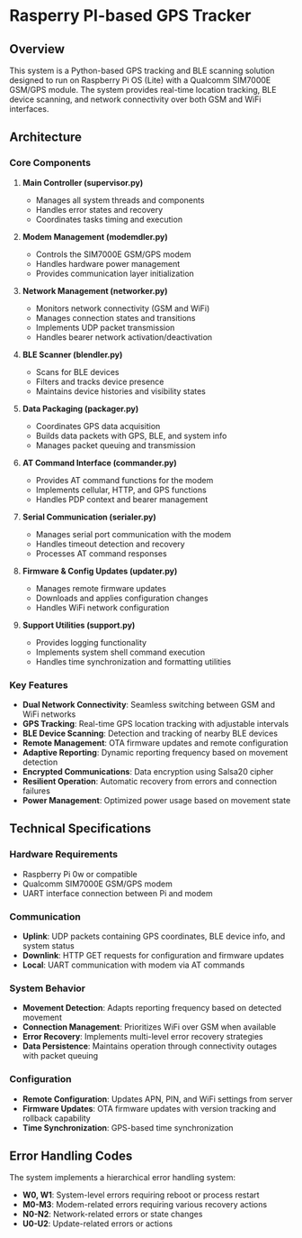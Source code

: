 # Rasperry PI-based GPS Tracker

## Overview
This system is a Python-based GPS tracking and BLE scanning solution designed to run on Raspberry Pi OS (Lite) with a Qualcomm SIM7000E GSM/GPS module. The system provides real-time location tracking, BLE device scanning, and network connectivity over both GSM and WiFi interfaces.

## Architecture

### Core Components
1. **Main Controller (supervisor.py)**
   - Manages all system threads and components
   - Handles error states and recovery
   - Coordinates tasks timing and execution

2. **Modem Management (modemdler.py)**
   - Controls the SIM7000E GSM/GPS modem
   - Handles hardware power management
   - Provides communication layer initialization

3. **Network Management (networker.py)**
   - Monitors network connectivity (GSM and WiFi)
   - Manages connection states and transitions
   - Implements UDP packet transmission
   - Handles bearer network activation/deactivation

4. **BLE Scanner (blendler.py)**
   - Scans for BLE devices
   - Filters and tracks device presence
   - Maintains device histories and visibility states

5. **Data Packaging (packager.py)**
   - Coordinates GPS data acquisition
   - Builds data packets with GPS, BLE, and system info
   - Manages packet queuing and transmission

6. **AT Command Interface (commander.py)**
   - Provides AT command functions for the modem
   - Implements cellular, HTTP, and GPS functions
   - Handles PDP context and bearer management

7. **Serial Communication (serialer.py)**
   - Manages serial port communication with the modem
   - Handles timeout detection and recovery
   - Processes AT command responses

8. **Firmware & Config Updates (updater.py)**
   - Manages remote firmware updates
   - Downloads and applies configuration changes
   - Handles WiFi network configuration

9. **Support Utilities (support.py)**
   - Provides logging functionality
   - Implements system shell command execution
   - Handles time synchronization and formatting utilities

### Key Features
- **Dual Network Connectivity**: Seamless switching between GSM and WiFi networks
- **GPS Tracking**: Real-time GPS location tracking with adjustable intervals
- **BLE Device Scanning**: Detection and tracking of nearby BLE devices
- **Remote Management**: OTA firmware updates and remote configuration
- **Adaptive Reporting**: Dynamic reporting frequency based on movement detection
- **Encrypted Communications**: Data encryption using Salsa20 cipher
- **Resilient Operation**: Automatic recovery from errors and connection failures
- **Power Management**: Optimized power usage based on movement state

## Technical Specifications

### Hardware Requirements
- Raspberry Pi 0w or compatible
- Qualcomm SIM7000E GSM/GPS modem
- UART interface connection between Pi and modem

### Communication
- **Uplink**: UDP packets containing GPS coordinates, BLE device info, and system status
- **Downlink**: HTTP GET requests for configuration and firmware updates
- **Local**: UART communication with modem via AT commands

### System Behavior
- **Movement Detection**: Adapts reporting frequency based on detected movement
- **Connection Management**: Prioritizes WiFi over GSM when available
- **Error Recovery**: Implements multi-level error recovery strategies
- **Data Persistence**: Maintains operation through connectivity outages with packet queuing

### Configuration
- **Remote Configuration**: Updates APN, PIN, and WiFi settings from server
- **Firmware Updates**: OTA firmware updates with version tracking and rollback capability
- **Time Synchronization**: GPS-based time synchronization

## Error Handling Codes
The system implements a hierarchical error handling system:

- **W0, W1**: System-level errors requiring reboot or process restart
- **M0-M3**: Modem-related errors requiring various recovery actions
- **N0-N2**: Network-related errors or state changes
- **U0-U2**: Update-related errors or actions
